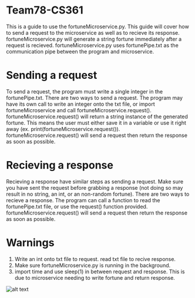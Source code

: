 # Team78-CS361

This is a guide to use the fortuneMicroservice.py. This guide will cover how to send a request to the microservice as well as to recieve its response. fortuneMicroservice.py will generate a string fortune immediately after a request is recieved. fortuneMicroservice.py uses fortunePipe.txt as the communication pipe between the program and microservice.

# Sending a request
To send a request, the program must write a single integer in the fortunePipe.txt. There are two ways to send a request. The program may have its own call to write an integer onto the txt file, or import fortuneMicroservice and call fortuneMicroservice.request(). fortuneMicroservice.request() will return a string instance of the generated fortune. This means the user must either save it in a variable or use it right away (ex. print(fortuneMicroservice.request()). fortuneMicroservice.request() will send a request then return the response as soon as possible.


# Recieving a response
Recieving a response have similar steps as sending a request. Make sure you have sent the request before grabbing a response (not doing so may result in no string, an int, or an non-random fortune). There are two ways to recieve a response. The program can call a function to read the fortunePipe.txt file, or use the request() function provided. fortuneMicroservice.request() will send a request then return the response as soon as possible.

# Warnings
1. Write an int onto txt file to request. read txt file to recive response.
2. Make sure fortuneMicroservice.py is running in the background.
3. import time and use sleep(1) in between request and response. This is due to microservice needing to write fortune and return response.

![alt text](https://github.com/johnha12/Team78-CS361/blob/main/IMG_0433.HEIC?raw=true)
